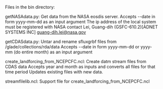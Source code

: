 Files in the bin directory:

getNASAdata.py: Get data from the NASA eosdis server.
  Accepts --date in form yyyy-mm-dd as an input argument
  The ip address of the local system must be registered with NASA contact
  Lei, Guang-dih (GSFC-610.2)[ADNET SYSTEMS INC] <guang-dih.lei@nasa.gov>

getCDASdata.py: Untar and rename sfluxgrbf files from /glade/collections/rda/data
  Accepts --date in form yyyy-mm-dd or yyyy-mm (do entire month) as an input argument

create_landforcing_from_NCEPCFC.ncl: Create datm stream files from CDAS data
  Accepts year and month as inputs and converts all files for that time period
  Updates existing files with new data.

streamfilelib.ncl: Support file for create_landforcing_from_NCEPCFC.ncl

